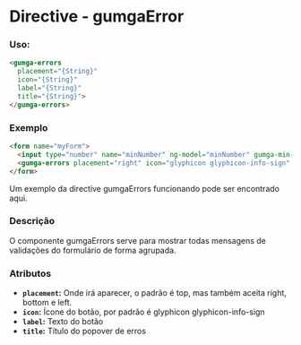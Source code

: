 # Directive - gumgaError

### Uso:
  ```html
  <gumga-errors
    placement="{String}"
    icon="{String}"
    label="{String}"
    title="{String}">
  </gumga-errors>
  ```

### Exemplo
  ```html
  <form name="myForm">
    <input type="number" name="minNumber" ng-model="minNumber" gumga-min-number="20">
    <gumga-errors placement="right" icon="glyphicon glyphicon-info-sign" label="Campos inválidos" title="Campos inválidos"></gumga-errors>
  </form>
  ```

Um exemplo da directive gumgaErrors funcionando pode ser encontrado aqui.

### Descrição
O componente gumgaErrors serve para mostrar todas mensagens de validações do formulário de forma agrupada.

### Atributos
 - **`placement`:** Onde irá aparecer, o padrão é top, mas também aceita right, bottom e left.
 - **`icon`:** Ícone do botão, por padrão é glyphicon glyphicon-info-sign
 - **`label`:** Texto do botão
 - **`title`:** Título do popover de erros
